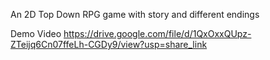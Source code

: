 An 2D Top Down RPG game with story and different endings

Demo Video
https://drive.google.com/file/d/1QxOxxQUpz-ZTeijq6Cn07ffeLh-CGDy9/view?usp=share_link
